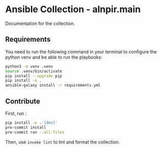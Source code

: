 # Ansible Collection - alnpir.main

Documentation for the collection.

## Requirements

You need to run the following command in your terminal to configure the python venv and be able to run the playbooks:

```bash
python3 -m venv .venv
source .venv/bin/activate
pip install --upgrade pip
pip install -e .
ansible-galaxy install -r requirements.yml
```

## Contribute

First, run :

```bash
pip install -e .'[dev]'
pre-commit install
pre-commit run --all-files
```

Then, use `invoke lint` to lint and format the collection.
